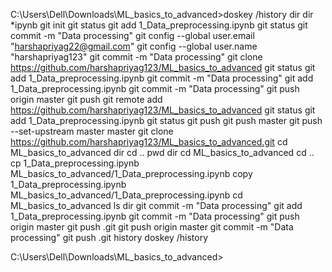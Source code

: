 C:\Users\Dell\Downloads\ML_basics_to_advanced>doskey /history
dir
dir *ipynb
git init
git status
git add 1_Data_preprocessing.ipynb
git status
git commit -m "Data processing"
git config --global user.email "harshapriyag22@gmail.com"
git config --global user.name "harshapriyag123"
git commit -m "Data processing"
git clone https://github.com/harshapriyag123/ML_basics_to_advanced
git status
git add 1_Data_preprocessing.ipynb
git commit -m "Data processing"
git add 1_Data_preprocessing.ipynb
git commit -m "Data processing"
git push origin master
git push
git remote add https://github.com/harshapriyag123/ML_basics_to_advanced
git status
git add 1_Data_preprocessing.ipynb
git status
git push
git push master
 git push --set-upstream master master
git clone https://github.com/harshapriyag123/ML_basics_to_advanced.git
cd ML_basics_to_advanced
dir
cd ..
pwd
dir
cd ML_basics_to_advanced
cd ..
cp 1_Data_preprocessing.ipynb ML_basics_to_advanced/1_Data_preprocessing.ipynb
copy 1_Data_preprocessing.ipynb ML_basics_to_advanced/1_Data_preprocessing.ipynb
cd ML_basics_to_advanced
ls
dir
git commit -m "Data processing"
git add 1_Data_preprocessing.ipynb
git commit -m "Data processing"
git push origin master
git push
.git
git push origin master
git commit -m "Data processing"
git push
.git
history
doskey /history

C:\Users\Dell\Downloads\ML_basics_to_advanced>
